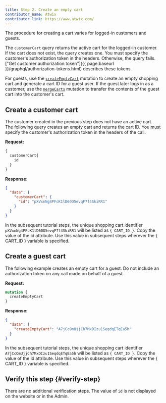 ```yaml
---
title: Step 2. Create an empty cart
contributor_name: Atwix
contributor_link: https://www.atwix.com/
---
```


The procedure for creating a cart varies for logged-in customers and guests.

The `customerCart` query returns the active cart for the logged-in customer. If the cart does not exist, the query creates one. You must specify the customer's authorization token in the headers. Otherwise, the query fails. ["Get customer authorization token"]({{ page.baseurl }}/graphql/authorization-tokens.html) describes these tokens.

For guests, use the [`createEmptyCart`]({{page.baseurl}}/graphql/mutations/create-empty-cart.html) mutation to create an empty shopping cart and generate a cart ID for a guest user. If the guest later logs in as a customer, use the [`mergeCarts`]({{page.baseurl}}/graphql/mutations/merge-carts.html) mutation to transfer the contents of the guest cart into the customer's cart.

## Create a customer cart

The customer created in the previous step does not have an active cart. The following query creates an empty cart and returns the cart ID. You must specify the customer's authorization token in the headers of the call.

**Request:**

```graphql
{
  customerCart{
    id
  }
}
```

**Response:**

```json
{
  "data": {
    "customerCart": {
      "id": "pXVxnNg4PFcK1lD60O5evqF7f4SkiRR1"
    }
  }
}
```

In the subsequent tutorial steps, the unique shopping cart identifier `pXVxnNg4PFcK1lD60O5evqF7f4SkiRR1` will be listed as `{ CART_ID }`.
Copy the value of the id attribute. Use this value in subsequent steps wherever the { CART_ID } variable is specified.

## Create a guest cart

The following example creates an empty cart for a guest. Do not include an authorization token on any call made on behalf of a guest.

**Request:**

```graphql
mutation {
  createEmptyCart
}
```

**Response:**

```json
{
  "data": {
    "createEmptyCart": "A7jCcOmUjjCh7MxDIzu1SeqdqETqEa5h"
  }
}
```

In the subsequent tutorial steps, the unique shopping cart identifier `A7jCcOmUjjCh7MxDIzu1SeqdqETqEa5h` will be listed as `{ CART_ID }`.
Copy the value of the id attribute. Use this value in subsequent steps wherever the { CART_ID } variable is specified.

## Verify this step {#verify-step}

There are no additional verification steps. The value of `id` is not displayed on the website or in the Admin.
